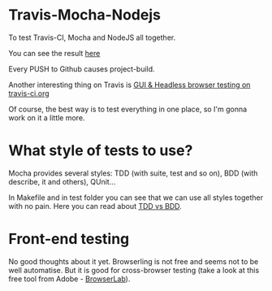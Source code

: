 Travis-Mocha-Nodejs
===================

To test Travis-CI, Mocha and NodeJS all together.

You can see the result <a href="http://travis-ci.org/#!/Petrlds/Travis-Mocha-Nodejs/builds/1252061">here</a>

Every PUSH to Github causes project-build.

Another interesting thing on Travis is 
<a href="http://about.travis-ci.org/docs/user/gui-and-headless-browsers/">GUI & Headless browser testing on travis-ci.org</a>

Of course, the best way is to test everything in one place, so I'm gonna work on it a little more.

What style of tests to use?
===================
Mocha provides several styles: TDD (with suite, test and so on), BDD (with describe, it and others), QUnit...

In Makefile and in test folder you can see that we can use all styles together with no pain. 
Here you can read about
<a href="http://java.dzone.com/articles/tdd-vs-bdd-or-why-can%E2%80%99t-we-all">TDD vs BDD</a>. 

Front-end testing
===================
No good thoughts about it yet. Browserling is not free and seems not to be well automatise. But it is good for 
cross-browser testing (take a look at this free tool from Adobe - <a href="https://browserlab.adobe.com/en-us/index.html">BrowserLab</a>).
